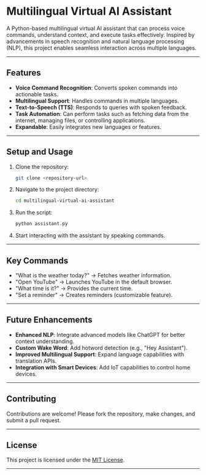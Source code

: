 # Multilingual Virtual AI Assistant

A Python-based multilingual virtual AI assistant that can process voice commands, understand context, and execute tasks effectively. Inspired by advancements in speech recognition and natural language processing (NLP), this project enables seamless interaction across multiple languages.

---

## Features
- **Voice Command Recognition**: Converts spoken commands into actionable tasks.
- **Multilingual Support**: Handles commands in multiple languages.
- **Text-to-Speech (TTS)**: Responds to queries with spoken feedback.
- **Task Automation**: Can perform tasks such as fetching data from the internet, managing files, or controlling applications.
- **Expandable**: Easily integrates new languages or features.

---

## Setup and Usage
1. Clone the repository:
   ```bash
   git clone <repository-url>
   ```
2. Navigate to the project directory:
   ```bash
   cd multilingual-virtual-ai-assistant
   ```
3. Run the script:
   ```bash
   python assistant.py
   ```
4. Start interacting with the assistant by speaking commands.

---

## Key Commands
- "What is the weather today?" → Fetches weather information.
- "Open YouTube" → Launches YouTube in the default browser.
- "What time is it?" → Provides the current time.
- "Set a reminder" → Creates reminders (customizable feature).

---

## Future Enhancements
- **Enhanced NLP**: Integrate advanced models like ChatGPT for better context understanding.
- **Custom Wake Word**: Add hotword detection (e.g., "Hey Assistant").
- **Improved Multilingual Support**: Expand language capabilities with translation APIs.
- **Integration with Smart Devices**: Add IoT capabilities to control home devices.

---

## Contributing
Contributions are welcome! Please fork the repository, make changes, and submit a pull request.

---

## License
This project is licensed under the [MIT License](LICENSE).

---

